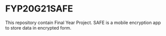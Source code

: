 # FYP20G21SAFE
This repository contain Final Year Project. SAFE is a mobile encryption app to store data in encrypted form.
